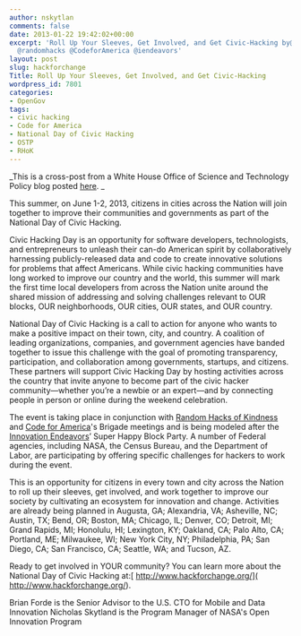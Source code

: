 ```yaml
---
author: nskytlan
comments: false
date: 2013-01-22 19:42:02+00:00
excerpt: 'Roll Up Your Sleeves, Get Involved, and Get Civic-Hacking by@skytland #url#
  @randomhacks @CodeforAmerica @iendeavors'
layout: post
slug: hackforchange
Title: Roll Up Your Sleeves, Get Involved, and Get Civic-Hacking
wordpress_id: 7801
categories:
- OpenGov
tags:
- civic hacking
- Code for America
- National Day of Civic Hacking
- OSTP
- RHoK
---
```


_This is a cross-post from a White House Office of Science and Technology Policy blog posted [here](http://www.whitehouse.gov/blog/2013/01/22/roll-your-sleeves-get-involved-and-get-civic-hacking). _

This summer, on June 1-2, 2013, citizens in cities across the Nation will join together to improve their communities and governments as part of the National Day of Civic Hacking.

Civic Hacking Day is an opportunity for software developers, technologists, and entrepreneurs to unleash their can-do American spirit by collaboratively harnessing publicly-released data and code to create innovative solutions for problems that affect Americans. While civic hacking communities have long worked to improve our country and the world, this summer will mark the first time local developers from across the Nation unite around the shared mission of addressing and solving challenges relevant to OUR blocks, OUR neighborhoods, OUR cities, OUR states, and OUR country.

National Day of Civic Hacking is a call to action for anyone who wants to make a positive impact on their town, city, and country. A coalition of leading organizations, companies, and government agencies have banded together to issue this challenge with the goal of promoting transparency, participation, and collaboration among governments, startups, and citizens. These partners will support Civic Hacking Day by hosting activities across the country that invite anyone to become part of the civic hacker community—whether you’re a newbie or an expert—and by connecting people in person or online during the weekend celebration.

The event is taking place in conjunction with [Random Hacks of Kindness](http://www.rhok.org) and [Code for America](http://codeforamerica.org/)'s Brigade meetings and is being modeled after the [Innovation Endeavors](http://innovationendeavors.com/)’ Super Happy Block Party. A number of Federal agencies, including NASA, the Census Bureau, and the Department of Labor, are participating by offering specific challenges for hackers to work during the event.

This is an opportunity for citizens in every town and city across the Nation to roll up their sleeves, get involved, and work together to improve our society by cultivating an ecosystem for innovation and change. Activities are already being planned in Augusta, GA; Alexandria, VA; Asheville, NC; Austin, TX; Bend, OR; Boston, MA; Chicago, IL; Denver, CO; Detroit, MI; Grand Rapids, MI; Honolulu, HI; Lexington, KY; Oakland, CA; Palo Alto, CA; Portland, ME; Milwaukee, WI; New York City, NY; Philadelphia, PA; San Diego, CA; San Francisco, CA; Seattle, WA; and Tucson, AZ.

Ready to get involved in YOUR community? You can learn more about the National Day of Civic Hacking at:[ http://www.hackforchange.org/]( http://www.hackforchange.org/).

Brian Forde is the Senior Advisor to the U.S. CTO for Mobile and Data Innovation
Nicholas Skytland is the Program Manager of NASA's Open Innovation Program
